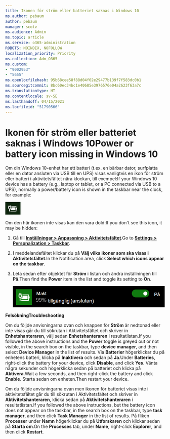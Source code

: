 ```yaml
---
title: Ikonen för ström eller batteriet saknas i Windows 10
ms.author: pebaum
author: pebaum
manager: scotv
ms.audience: Admin
ms.topic: article
ms.service: o365-administration
ROBOTS: NOINDEX, NOFOLLOW
localization_priority: Priority
ms.collection: Adm_O365
ms.custom:
- "9002953"
- "5655"
ms.openlocfilehash: 95b68cee58f88d04f02e29477b139f7f583dc0b1
ms.sourcegitcommit: 8bc60ec34bc1e40685e3976576e04a2623f63a7c
ms.translationtype: HT
ms.contentlocale: sv-SE
ms.lasthandoff: 04/15/2021
ms.locfileid: "51790566"
---
```

# <a name="power-or-battery-icon-missing-in-windows-10"></a><span data-ttu-id="1dc35-102">Ikonen för ström eller batteriet saknas i Windows 10</span><span class="sxs-lookup"><span data-stu-id="1dc35-102">Power or battery icon missing in Windows 10</span></span>

<span data-ttu-id="1dc35-103">Om din Windows 10-enhet har ett batteri (t.ex. en bärbar dator, surfplatta eller en dator ansluten via USB till en UPS) visas vanligtvis en ikon för ström eller batteri i aktivitetsfältet nära klockan, till exempel:</span><span class="sxs-lookup"><span data-stu-id="1dc35-103">If your Windows 10 device has a battery (e.g., laptop or tablet, or a PC connected via USB to a UPS), normally a power/battery icon is shown in the taskbar near the clock, for example:</span></span>

![Batteriets ikon](media/battery-icon.png)

<span data-ttu-id="1dc35-105">Om den här ikonen inte visas kan den vara dold:</span><span class="sxs-lookup"><span data-stu-id="1dc35-105">If you don't see this icon, it may be hidden:</span></span>

1. <span data-ttu-id="1dc35-106">Gå till **[Inställningar > Anpassning > Aktivitetsfältet](ms-settings:taskbar?activationSource=GetHelp)**.</span><span class="sxs-lookup"><span data-stu-id="1dc35-106">Go to **[Settings > Personalization > Taskbar](ms-settings:taskbar?activationSource=GetHelp)**.</span></span>

2. <span data-ttu-id="1dc35-107">I meddelandefältet klickar du på **Välj vilka ikoner som ska visas i Aktivitetsfältet**.</span><span class="sxs-lookup"><span data-stu-id="1dc35-107">In the Notification area, click **Select which icons appear on the taskbar**.</span></span>

3. <span data-ttu-id="1dc35-108">Leta sedan efter objektet för **Ström** i listan och ändra inställningen till **På**.</span><span class="sxs-lookup"><span data-stu-id="1dc35-108">Then find the **Power** item in the list and toggle its setting to **On**.</span></span>

    ![Visa ikon för Ström i Aktivitetsfältet](media/power-icon-on.png)

<span data-ttu-id="1dc35-110">**Felsökning**</span><span class="sxs-lookup"><span data-stu-id="1dc35-110">**Troubleshooting**</span></span>

<span data-ttu-id="1dc35-111">Om du följde anvisningarna ovan och knappen för **Ström** är nedtonad eller inte visas går du till sökrutan i Aktivitetsfältet och skriver in **Enhetshanteraren**, välj sedan **Enhetshanteraren** i resultatlistan.</span><span class="sxs-lookup"><span data-stu-id="1dc35-111">If you followed the above instructions and the **Power** toggle is greyed out or not visible, in the search box on the taskbar, type **device manager**, and then select **Device Manager** in the list of results.</span></span> <span data-ttu-id="1dc35-112">Via **Batterier** högerklickar du på enhetens batteri, klicka på **Inaktivera** och sedan på **Ja**.</span><span class="sxs-lookup"><span data-stu-id="1dc35-112">Under **Batteries**, right-click the battery for your device, click **Disable**, and click **Yes**.</span></span> <span data-ttu-id="1dc35-113">Vänta några sekunder och högerklicka sedan på batteriet och klicka på **Aktivera**.</span><span class="sxs-lookup"><span data-stu-id="1dc35-113">Wait a few seconds, and then right-click the battery and click **Enable**.</span></span> <span data-ttu-id="1dc35-114">Starta sedan om enheten.</span><span class="sxs-lookup"><span data-stu-id="1dc35-114">Then restart your device.</span></span>

<span data-ttu-id="1dc35-115">Om du följde anvisningarna ovan men ikonen för batteriet visas inte i aktivitetsfältet går du till sökrutan i Aktivitetsfältet och skriver in **Aktivitetshanteraren**, klicka sedan på **Aktivitetshanteraren** i resultatlistan.</span><span class="sxs-lookup"><span data-stu-id="1dc35-115">If you followed the above instructions, but the battery icon does not appear on the taskbar, in the search box on the taskbar, type **task manager**, and then click **Task Manager** in the list of results.</span></span> <span data-ttu-id="1dc35-116">På fliken **Processer** under **Namn** högerklickar du på **Utforskaren** och klickar sedan på **Starta om**.</span><span class="sxs-lookup"><span data-stu-id="1dc35-116">On the **Processes** tab, under **Name**, right-click **Explorer**, and then click **Restart**.</span></span>
